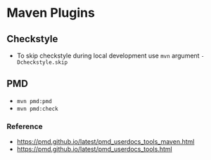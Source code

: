 # Maven Plugins

## Checkstyle
* To skip checkstyle during local development use `mvn` argument `-Dcheckstyle.skip`

## PMD
* `mvn pmd:pmd`
* `mvn pmd:check`

### Reference

* https://pmd.github.io/latest/pmd_userdocs_tools_maven.html
* https://pmd.github.io/latest/pmd_userdocs_tools.html
